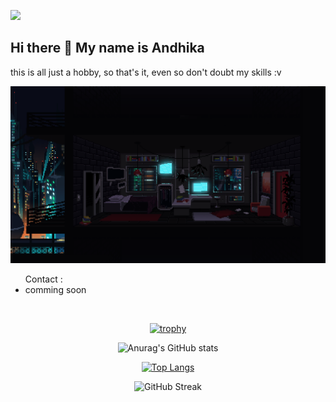 ![](https://komarev.com/ghpvc/?username=your-github-Maadelka&label=PROFILE+VIEWS&style=plastic&color=blueviolet)
## Hi there 👋 My name is Andhika
this is all just a hobby, so that's it, even so don't doubt my skills :v

![Alt text](ss/svg.gif?raw=true "Hello world!")
<br>

<ul>Contact :
  <li>comming soon</li>  
</ul>

<br>

<div align="center" >
  
  [![trophy](https://github-profile-trophy.vercel.app/?username=ryo-ma&theme=matrix)](https://github.com/ryo-ma/github-profile-trophy)
  
  ![Anurag's GitHub stats](https://github-readme-stats.vercel.app/api?username=Maadelka&show_icons=true&theme=radical) 
  
  [![Top Langs](https://github-readme-stats.vercel.app/api/top-langs/?username=Maadelka&layout=compact&theme=radical)](https://github.com/anuraghazra/github-readme-stats)
  
  ![GitHub Streak](https://github-readme-streak-stats.herokuapp.com?user=Maadelka&theme=tokyonight)
</div>
